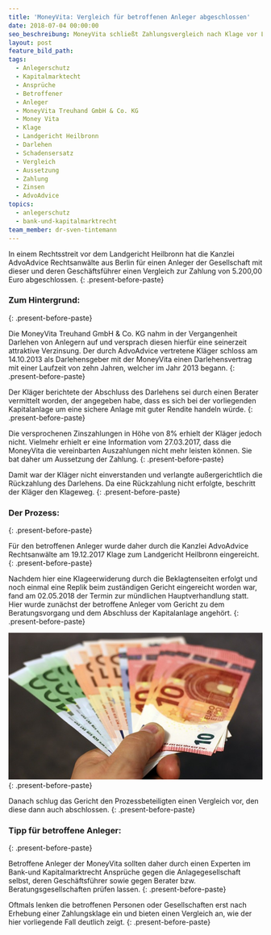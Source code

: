 ```yaml
---
title: 'MoneyVita: Vergleich für betroffenen Anleger abgeschlossen'
date: 2018-07-04 00:00:00
seo_beschreibung: MoneyVita schließt Zahlungsvergleich nach Klage vor LG Heilbronn
layout: post
feature_bild_path:
tags:
  - Anlegerschutz
  - Kapitalmarktecht
  - Ansprüche
  - Betroffener
  - Anleger
  - MoneyVita Treuhand GmbH & Co. KG
  - Money Vita
  - Klage
  - Landgericht Heilbronn
  - Darlehen
  - Schadensersatz
  - Vergleich
  - Aussetzung
  - Zahlung
  - Zinsen
  - AdvoAdvice
topics:
  - anlegerschutz
  - bank-und-kapitalmarktrecht
team_member: dr-sven-tintemann
---
```


In einem Rechtsstreit vor dem Landgericht Heilbronn hat die Kanzlei AdvoAdvice Rechtsanwälte aus Berlin für einen Anleger der Gesellschaft mit dieser und deren Geschäftsführer einen Vergleich zur Zahlung von 5.200,00 Euro abgeschlossen.
{: .present-before-paste}

### Zum Hintergrund:
{: .present-before-paste}

Die MoneyVita Treuhand GmbH & Co. KG nahm in der Vergangenheit Darlehen von Anlegern auf und versprach diesen hierfür eine seinerzeit attraktive Verzinsung. Der durch AdvoAdvice vertretene Kläger schloss am 14.10.2013 als Darlehensgeber mit der MoneyVita einen Darlehensvertrag mit einer Laufzeit von zehn Jahren, welcher im Jahr 2013 begann.
{: .present-before-paste}

Der Kläger berichtete der Abschluss des Darlehens sei durch einen Berater vermittelt worden, der angegeben habe, dass es sich bei der vorliegenden Kapitalanlage um eine sichere Anlage mit guter Rendite handeln würde.
{: .present-before-paste}

Die versprochenen Zinszahlungen in Höhe von 8% erhielt der Kläger jedoch nicht. Vielmehr erhielt er eine Information vom 27.03.2017, dass die MoneyVita die vereinbarten Auszahlungen nicht mehr leisten können. Sie bat daher um Aussetzung der Zahlung.
{: .present-before-paste}

Damit war der Kläger nicht einverstanden und verlangte außergerichtlich die Rückzahlung des Darlehens. Da eine Rückzahlung nicht erfolgte, beschritt der Kläger den Klageweg.
{: .present-before-paste}

### Der Prozess:
{: .present-before-paste}

Für den betroffenen Anleger wurde daher durch die Kanzlei AdvoAdvice Rechtsanwälte am 19.12.2017 Klage zum Landgericht Heilbronn eingereicht.
{: .present-before-paste}

Nachdem hier eine Klageerwiderung durch die Beklagtenseiten erfolgt und noch einmal eine Replik beim zuständigen Gericht eingereicht worden war, fand am 02.05.2018 der Termin zur mündlichen Hauptverhandlung statt. Hier wurde zunächst der betroffene Anleger vom Gericht zu dem Beratungsvorgang und dem Abschluss der Kapitalanlage angehört.
{: .present-before-paste}

![MoneyVita Vergleich](/uploads/money-1005464-640-1.jpg "Money back durch Vergleich")
{: .present-before-paste}

Danach schlug das Gericht den Prozessbeteiligten einen Vergleich vor, den diese dann auch abschlossen.
{: .present-before-paste}

### Tipp für betroffene Anleger:
{: .present-before-paste}

Betroffene Anleger der MoneyVita sollten daher durch einen Experten im Bank-und Kapitalmarktrecht Ansprüche gegen die Anlagegesellschaft selbst, deren Geschäftsführer sowie gegen Berater bzw. Beratungsgesellschaften prüfen lassen.
{: .present-before-paste}

Oftmals lenken die betroffenen Personen oder Gesellschaften erst nach Erhebung einer Zahlungsklage ein und bieten einen Vergleich an, wie der hier vorliegende Fall deutlich zeigt.
{: .present-before-paste}